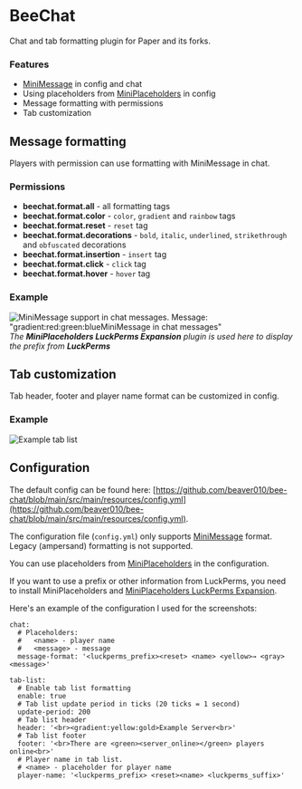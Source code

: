 # BeeChat
Chat and tab formatting plugin for Paper and its forks.
### Features
- [MiniMessage](https://docs.advntr.dev/minimessage/format.html) in config and chat
- Using placeholders from [MiniPlaceholders](https://modrinth.com/plugin/miniplaceholders) in config
- Message formatting with permissions
- Tab customization

## Message formatting
Players with permission can use formatting with MiniMessage in chat.

### Permissions
- **beechat.format.all** - all formatting tags
- **beechat.format.color** - `color`, `gradient` and `rainbow` tags
- **beechat.format.reset** - `reset` tag
- **beechat.format.decorations** - `bold`, `italic`, `underlined`, `strikethrough` and `obfuscated` decorations
- **beechat.format.insertion** - `insert` tag
- **beechat.format.click** - `click` tag
- **beechat.format.hover** - `hover` tag

### Example
![MiniMessage support in chat messages. Message: "<gradient:red:green:blue><b>MiniMessage</b> in chat messages"](https://cdn.modrinth.com/data/cached_images/3e62983eb618d1df5747f697c433811dd3b5922c.png)
_The **MiniPlaceholders LuckPerms Expansion** plugin is used here to display the prefix from **LuckPerms**_

## Tab customization
Tab header, footer and player name format can be customized in config.

### Example
![Example tab list](https://cdn.modrinth.com/data/cached_images/6c4cec84f34910c20872e2ce60347cd9867e95e5.jpeg)

## Configuration
The default config can be found here: [https://github.com/beaver010/bee-chat/blob/main/src/main/resources/config.yml](https://github.com/beaver010/bee-chat/blob/main/src/main/resources/config.yml).

The configuration file (`config.yml`) only supports [MiniMessage](https://docs.advntr.dev/minimessage/format.html) format. Legacy (ampersand) formatting is not supported.

You can use placeholders from [MiniPlaceholders](https://modrinth.com/plugin/miniplaceholders) in the configuration.

If you want to use a prefix or other information from LuckPerms, you need to install MiniPlaceholders and [MiniPlaceholders LuckPerms Expansion](https://modrinth.com/plugin/luckperms-expansion).

Here's an example of the configuration I used for the screenshots:

```
chat:
  # Placeholders:
  #   <name> - player name
  #   <message> - message
  message-format: '<luckperms_prefix><reset> <name> <yellow>→ <gray><message>'

tab-list:
  # Enable tab list formatting
  enable: true
  # Tab list update period in ticks (20 ticks = 1 second)
  update-period: 200
  # Tab list header
  header: '<br><gradient:yellow:gold>Example Server<br>'
  # Tab list footer
  footer: '<br>There are <green><server_online></green> players online<br>'
  # Player name in tab list.
  # <name> - placeholder for player name
  player-name: '<luckperms_prefix> <reset><name> <luckperms_suffix>'
```
